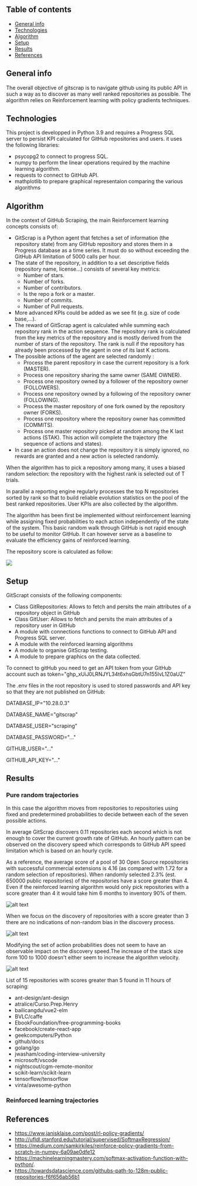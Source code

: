 ## Table of contents
* [General info](#general-info)
* [Technologies](#technologies)
* [Algorithm](#algorithm)
* [Setup](#setup)
* [Results](#results)
* [References](#references)

## General info
The overall objective of gitscrap is to navigate github using its public API in such a way as to discover as many well ranked repositories as possible. The algorithm relies on Reinforcement learning with policy gradients techniques.

## Technologies
This project is developped in Python 3.9 and requires a Progress SQL server to persist KPI calculated for GitHub repositories and users. it uses the following libraries:
* psycopg2 to connect to progress SQL.
* numpy to perform the linear operations required by the machine learning algorithm.
* requests to connect to GitHub API.
* mathplotlib to prepare graphical representaion comparing the various algorithms

## Algorithm
In the context of GitHub Scraping, the main Reinforcement learning concepts consists of:
* GitScrap is a Python agent that fetches a set of information (the repository state) from any GitHub repository and stores them in a Progress database as a time series. It must do so without exceeding the GitHub API limitation of 5000 calls per hour.
* The state of the repository, in addition to a set descriptive fields (repository name, license…) consists of several key metrics:
    * Number of stars.
    * Number of forks.
    * Number of contributors.
    * Is the repo a fork or a master.
    * Number of commits.
    * Number of Pull requests.
* More advanced KPIs could be added as we see fit (e.g. size of code base,...).
* The reward of GitScrap agent is calculated while summing each repository rank in the action sequence. The repository rank is calculated from the key metrics of the repository and is mostly derived from the number of stars of the repository. The rank is null if the repository has already been processed by the agent in one of its last K actions.
* The possible actions of the agent are selected randomly :
    * Process the parent repository in case the current repository is a fork (MASTER).
    * Process one repository sharing the same owner (SAME OWNER).
    * Process one repository owned by a follower of the repository owner (FOLLOWERS).
    * Process one repository owned by a following of the repository owner (FOLLOWING).
    * Process the master repository of one fork owned by the repository owner (FORKS).
    * Process one repository where the repository owner has committed (COMMITS).
    * Process one master repository picked at random among the K last actions (STAK). This action will complete the trajectory (the sequence of actions and states).
* In case an action does not change the repository it is simply ignored, no rewards are granted and a new action is selected randomly.

When the algorithm has to pick a repository among many, it uses a biased random selection: the repository with the highest rank is selected out of T trials. 

In parallel a reporting engine regularly processes the top N repositories sorted by rank so that to build reliable evolution statistics on the pool of the best ranked repositories. User KPIs are also collected by the algorithm.

The algorithm has been first be implemented without reinforcement learning while assigning fixed probabilities to each action independently of the state of the system. This basic random walk through GitHub is not rapid enough to be useful to monitor GitHub. It can however serve as a baseline to evaluate the efficiency gains of reinforced learning. 

The repository score is calculated as follow:

<img src="https://render.githubusercontent.com/render/math?math=\color{brown}\large\ score = \log _{10}\left(stars %2B forks %2B branches %2B events %2B 10 * collaborators %2B \Large\frac{commits}{100}\right)">

## Setup
GitScrapt consists of the following components:
* Class GitRepositories: Allows to fetch and persits the main attributes of a repository object in GitHub
* Class GitUser: Allows to fetch and persits the main attributes of a repository user in GitHub
* A module with connections functions to connect to GitHub API and Progress SQL server.
* A module with the reinforced learning algorithms
* A module to organise GitScrap testing.
* A module to prepare graphics on the data collected.

To connect to gitHub you need to get an API token from your GitHub account such as token="ghp_xUiJ0LRNJYL34t6xhsGbtU7n155IvL1Z0aUZ"

The .env files in the root repository is used to stored passwords and API key so that they are not published on GitHub:

DATABASE_IP="10.28.0.3"

DATABASE_NAME="gitscrap"

DATABASE_USER="scraping"

DATABASE_PASSWORD="..."

GITHUB_USER="..."

GITHUB_API_KEY="..."

## Results
### Pure random trajectories 
In this case the algorithm moves from repositories to repositories using fixed and predetermined probabilities to decide between each of the seven possible actions.

In average GitScrap discovers 0.11 repositories each second which is not enough to cover the current growth rate of GitHub. An hourly pattern can be observed on the discovery speed which corresponds to GitHub API speed limitation which is based on an hourly cycle.

As a reference, the average score of a pool of 30 Open Source repositories with successful commercial extensions is 4.16 (as compared with 1.72 for a random selection of repositories). When randomly selected 2.3% (est. 650000 public repositories) of the repositories have a score greater than 4. Even if the reinforced learning algorithm would only pick repositories with a score greater than 4 it would take him 6 months to inventory 90% of them.

![alt text](https://github.com/Yvelo/gitscrap/blob/main/rds_any_score_1.png?raw=true)

When we focus on the discovery of repositories with a score greater than 3 there are no indications of non-random bias in the discovery process. 

![alt text](https://github.com/Yvelo/gitscrap/blob/main/rds_score_gt_3.png?raw=true)

Modifying the set of action probabilities does not seem to have an observable impact on the discovery speed.The increase of the stack size form 100 to 1000 doesn't either seem to increase the algorithm velocity.

![alt text](https://github.com/Yvelo/gitscrap/blob/main/rds_any_score_2.png?raw=true)

List of 15 repositories with scores greater than 5 found in 11 hours of scraping:
* ant-design/ant-design
* atralice/Curso.Prep.Henry
* bailicangdu/vue2-elm
* BVLC/caffe
* EbookFoundation/free-programming-books
* facebook/create-react-app
* geekcomputers/Python
* github/docs
* golang/go
* jwasham/coding-interview-university
* microsoft/vscode
* nightscout/cgm-remote-monitor
* scikit-learn/scikit-learn
* tensorflow/tensorflow
* vinta/awesome-python


### Reinforced learning trajectories

## References
* https://www.janisklaise.com/post/rl-policy-gradients/
* http://ufldl.stanford.edu/tutorial/supervised/SoftmaxRegression/
* https://medium.com/samkirkiles/reinforce-policy-gradients-from-scratch-in-numpy-6a09ae0dfe12
* https://machinelearningmastery.com/softmax-activation-function-with-python/.
* https://towardsdatascience.com/githubs-path-to-128m-public-repositories-f6f656ab56b1